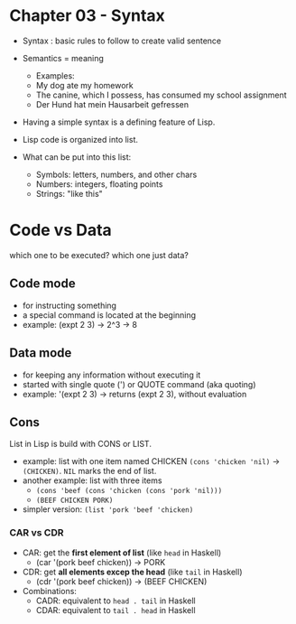 # Chapter 03 - Syntax

* Syntax : basic rules to follow to create valid sentence
* Semantics = meaning
    * Examples:
    * My dog ate my homework
    * The canine, which I possess, has consumed my school assignment
    * Der Hund hat mein Hausarbeit gefressen

* Having a simple syntax is a defining feature of Lisp.
* Lisp code is organized into list.
* What can be put into this list:
    * Symbols: letters, numbers, and other chars
    * Numbers: integers, floating points
    * Strings: "like this"

# Code vs Data
which one to be executed? which one just data?
## Code mode
* for instructing something
* a special command is located at the beginning
* example: (expt 2 3) -> 2^3 -> 8
## Data mode
* for keeping any information without executing it
* started with single quote (') or QUOTE command (aka quoting)
* example: '(expt 2 3) -> returns (expt 2 3), without evaluation

## Cons
List in Lisp is build with CONS or LIST.
* example: list with one item named CHICKEN `(cons 'chicken 'nil)` -> `(CHICKEN)`. `NIL` marks the end of list.
* another example: list with three items
    * `(cons 'beef (cons 'chicken (cons 'pork 'nil)))`
    * `(BEEF CHICKEN PORK)`
* simpler version: `(list 'pork 'beef 'chicken)`
### CAR vs CDR
* CAR: get the **first element of list** (like `head` in Haskell)
    * (car '(pork beef chicken)) -> PORK
* CDR: get **all elements excep the head** (like `tail` in Haskell)
    * (cdr '(pork beef chicken)) -> (BEEF CHICKEN)
* Combinations:
    * CADR: equivalent to `head . tail` in Haskell
    * CDAR: equivalent to `tail . head` in Haskell